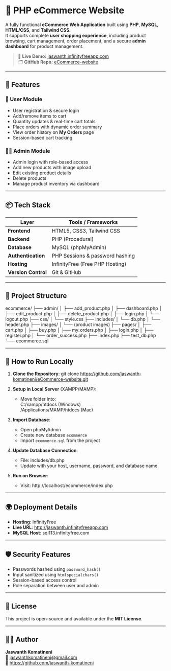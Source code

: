# 🛒 PHP eCommerce Website

A fully functional **eCommerce Web Application** built using **PHP**, **MySQL**, **HTML/CSS**, and **Tailwind CSS**.  
It supports complete **user shopping experience**, including product browsing, cart management, order placement, and a secure **admin dashboard** for product management.

> 🔗 **Live Demo:** [jaswanth.infinityfreeapp.com](http://jaswanth.infinityfreeapp.com)  
> 🗂️ **GitHub Repo:** [eCommerce-website](https://github.com/jaswanth-komatineni/eCommerce-website)

---

## 🚀 Features

### 👤 User Module
- User registration & secure login
- Add/remove items to cart
- Quantity updates & real-time cart totals
- Place orders with dynamic order summary
- View order history on **My Orders** page
- Session-based cart tracking

### 🧑‍💼 Admin Module
- Admin login with role-based access
- Add new products with image upload
- Edit existing product details
- Delete products
- Manage product inventory via dashboard

---

## 📦 Tech Stack

| Layer           | Tools / Frameworks              |
|------------------|----------------------------------|
| **Frontend**     | HTML5, CSS3, Tailwind CSS        |
| **Backend**      | PHP (Procedural)                 |
| **Database**     | MySQL (phpMyAdmin)               |
| **Authentication** | PHP Sessions & password hashing |
| **Hosting**      | InfinityFree (Free PHP Hosting)  |
| **Version Control** | Git & GitHub                   |

---

## 📁 Project Structure

ecommerce/
├── admin/
│   ├── add_product.php
│   ├── dashboard.php
│   ├── edit_product.php
│   ├── delete_product.php
│   ├── login.php
│   └── logout.php
├── css/
│   └── style.css
├── includes/
│   └── db.php
│   └── header.php
├── images/
│   └── (product images)
├── pages/
│   ├── cart.php
│   ├── buy.php
│   ├── my_orders.php
│   ├── login.php
│   ├── register.php
│   └── order_success.php
├── index.php
├── test_db.php
└── ecommerce.sql

---


## 🧪 How to Run Locally

1. **Clone the Repository**:
   git clone https://github.com/jaswanth-komatineni/eCommerce-website.git

2. **Setup in Local Server** (XAMPP/MAMP):
   - Move folder into:  
     C:/xampp/htdocs (Windows)  
     /Applications/MAMP/htdocs (Mac)

3. **Import Database**:
   - Open phpMyAdmin
   - Create new database `ecommerce`
   - Import `ecommerce.sql` from the project

4. **Update Database Connection**:
   - File: includes/db.php
   - Update with your host, username, password, and database name

5. **Run on Browser**:
   - Visit: http://localhost/ecommerce/index.php

---

## 🌍 Deployment Details

- **Hosting**: InfinityFree
- **Live URL**: http://jaswanth.infinityfreeapp.com
- **MySQL Host**: sql113.infinityfree.com

---

## 🛡️ Security Features

- Passwords hashed using `password_hash()`
- Input sanitized using `htmlspecialchars()`
- Session-based access control
- Role separation between user and admin

---

## 📜 License

This project is open-source and available under the **MIT License**.

---

## 🙋‍♂️ Author

**Jaswanth Komatineni**  
📧 jaswanthkomatineni@gmail.com  
🔗 https://github.com/jaswanth-komatineni
